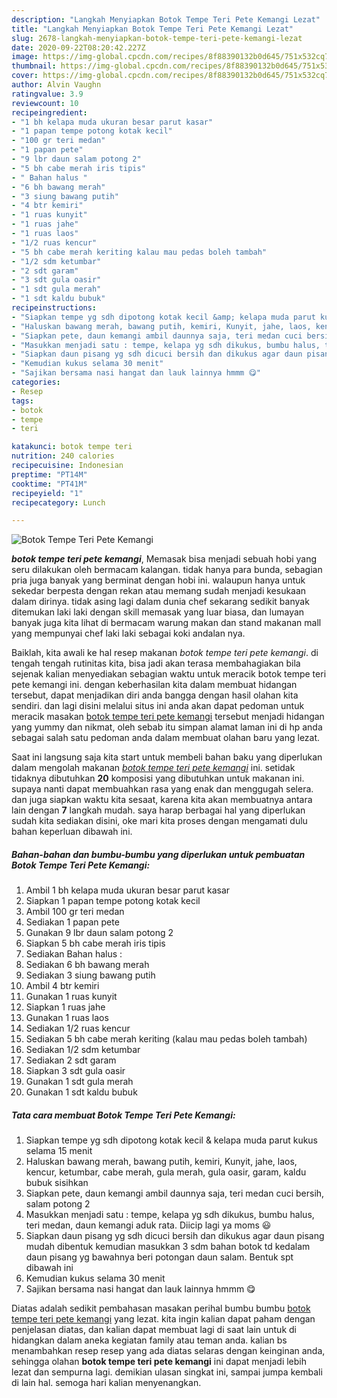 ```yaml
---
description: "Langkah Menyiapkan Botok Tempe Teri Pete Kemangi Lezat"
title: "Langkah Menyiapkan Botok Tempe Teri Pete Kemangi Lezat"
slug: 2678-langkah-menyiapkan-botok-tempe-teri-pete-kemangi-lezat
date: 2020-09-22T08:20:42.227Z
image: https://img-global.cpcdn.com/recipes/8f88390132b0d645/751x532cq70/botok-tempe-teri-pete-kemangi-foto-resep-utama.jpg
thumbnail: https://img-global.cpcdn.com/recipes/8f88390132b0d645/751x532cq70/botok-tempe-teri-pete-kemangi-foto-resep-utama.jpg
cover: https://img-global.cpcdn.com/recipes/8f88390132b0d645/751x532cq70/botok-tempe-teri-pete-kemangi-foto-resep-utama.jpg
author: Alvin Vaughn
ratingvalue: 3.9
reviewcount: 10
recipeingredient:
- "1 bh kelapa muda ukuran besar parut kasar"
- "1 papan tempe potong kotak kecil"
- "100 gr teri medan"
- "1 papan pete"
- "9 lbr daun salam potong 2"
- "5 bh cabe merah iris tipis"
- " Bahan halus "
- "6 bh bawang merah"
- "3 siung bawang putih"
- "4 btr kemiri"
- "1 ruas kunyit"
- "1 ruas jahe"
- "1 ruas laos"
- "1/2 ruas kencur"
- "5 bh cabe merah keriting kalau mau pedas boleh tambah"
- "1/2 sdm ketumbar"
- "2 sdt garam"
- "3 sdt gula oasir"
- "1 sdt gula merah"
- "1 sdt kaldu bubuk"
recipeinstructions:
- "Siapkan tempe yg sdh dipotong kotak kecil &amp; kelapa muda parut kukus selama 15 menit"
- "Haluskan bawang merah, bawang putih, kemiri, Kunyit, jahe, laos, kencur, ketumbar, cabe merah, gula merah, gula oasir, garam, kaldu bubuk sisihkan"
- "Siapkan pete, daun kemangi ambil daunnya saja, teri medan cuci bersih, salam potong 2"
- "Masukkan menjadi satu : tempe, kelapa yg sdh dikukus, bumbu halus, teri medan, daun kemangi aduk rata. Diicip lagi ya moms 😃"
- "Siapkan daun pisang yg sdh dicuci bersih dan dikukus agar daun pisang mudah dibentuk kemudian masukkan 3 sdm bahan botok td kedalam daun pisang yg bawahnya beri potongan daun salam. Bentuk spt dibawah ini"
- "Kemudian kukus selama 30 menit"
- "Sajikan bersama nasi hangat dan lauk lainnya hmmm 😋"
categories:
- Resep
tags:
- botok
- tempe
- teri

katakunci: botok tempe teri 
nutrition: 240 calories
recipecuisine: Indonesian
preptime: "PT14M"
cooktime: "PT41M"
recipeyield: "1"
recipecategory: Lunch

---
```



![Botok Tempe Teri Pete Kemangi](https://img-global.cpcdn.com/recipes/8f88390132b0d645/751x532cq70/botok-tempe-teri-pete-kemangi-foto-resep-utama.jpg)

<b><i>botok tempe teri pete kemangi</i></b>, Memasak bisa menjadi sebuah hobi yang seru dilakukan oleh bermacam kalangan. tidak hanya para bunda, sebagian pria juga banyak yang berminat dengan hobi ini. walaupun hanya untuk sekedar berpesta dengan rekan atau memang sudah menjadi kesukaan dalam dirinya. tidak asing lagi dalam dunia chef sekarang sedikit banyak ditemukan laki laki dengan skill memasak yang luar biasa, dan lumayan banyak juga kita lihat di bermacam warung makan dan stand makanan mall yang mempunyai chef laki laki sebagai koki andalan nya.

Baiklah, kita awali ke hal resep makanan <i>botok tempe teri pete kemangi</i>. di tengah tengah rutinitas kita, bisa jadi akan terasa membahagiakan bila sejenak kalian menyediakan sebagian waktu untuk meracik botok tempe teri pete kemangi ini. dengan keberhasilan kita dalam membuat hidangan tersebut, dapat menjadikan diri anda bangga dengan hasil olahan kita sendiri. dan lagi disini melalui situs ini anda akan dapat pedoman untuk meracik masakan <u>botok tempe teri pete kemangi</u> tersebut menjadi hidangan yang yummy dan nikmat, oleh sebab itu simpan alamat laman ini di hp anda sebagai salah satu pedoman anda dalam membuat olahan baru yang lezat.




Saat ini langsung saja kita start untuk membeli bahan baku yang diperlukan dalam mengolah makanan <u><i>botok tempe teri pete kemangi</i></u> ini. setidak tidaknya dibutuhkan <b>20</b> komposisi yang dibutuhkan untuk makanan ini. supaya nanti dapat membuahkan rasa yang enak dan menggugah selera. dan juga siapkan waktu kita sesaat, karena kita akan membuatnya antara lain dengan <b>7</b> langkah mudah. saya harap berbagai hal yang diperlukan sudah kita sediakan disini, oke mari kita proses dengan mengamati dulu bahan keperluan dibawah ini.

<!--inarticleads1-->

##### Bahan-bahan dan bumbu-bumbu yang diperlukan untuk pembuatan Botok Tempe Teri Pete Kemangi:

1. Ambil 1 bh kelapa muda ukuran besar parut kasar
1. Siapkan 1 papan tempe potong kotak kecil
1. Ambil 100 gr teri medan
1. Sediakan 1 papan pete
1. Gunakan 9 lbr daun salam potong 2
1. Siapkan 5 bh cabe merah iris tipis
1. Sediakan  Bahan halus :
1. Sediakan 6 bh bawang merah
1. Sediakan 3 siung bawang putih
1. Ambil 4 btr kemiri
1. Gunakan 1 ruas kunyit
1. Siapkan 1 ruas jahe
1. Gunakan 1 ruas laos
1. Sediakan 1/2 ruas kencur
1. Sediakan 5 bh cabe merah keriting (kalau mau pedas boleh tambah)
1. Sediakan 1/2 sdm ketumbar
1. Sediakan 2 sdt garam
1. Siapkan 3 sdt gula oasir
1. Gunakan 1 sdt gula merah
1. Gunakan 1 sdt kaldu bubuk




<!--inarticleads2-->

##### Tata cara membuat Botok Tempe Teri Pete Kemangi:

1. Siapkan tempe yg sdh dipotong kotak kecil &amp; kelapa muda parut kukus selama 15 menit
1. Haluskan bawang merah, bawang putih, kemiri, Kunyit, jahe, laos, kencur, ketumbar, cabe merah, gula merah, gula oasir, garam, kaldu bubuk sisihkan
1. Siapkan pete, daun kemangi ambil daunnya saja, teri medan cuci bersih, salam potong 2
1. Masukkan menjadi satu : tempe, kelapa yg sdh dikukus, bumbu halus, teri medan, daun kemangi aduk rata. Diicip lagi ya moms 😃
1. Siapkan daun pisang yg sdh dicuci bersih dan dikukus agar daun pisang mudah dibentuk kemudian masukkan 3 sdm bahan botok td kedalam daun pisang yg bawahnya beri potongan daun salam. Bentuk spt dibawah ini
1. Kemudian kukus selama 30 menit
1. Sajikan bersama nasi hangat dan lauk lainnya hmmm 😋




Diatas adalah sedikit pembahasan masakan perihal bumbu bumbu <u>botok tempe teri pete kemangi</u> yang lezat. kita ingin kalian dapat paham dengan penjelasan diatas, dan kalian dapat membuat lagi di saat lain untuk di hidangkan dalam aneka kegiatan family atau teman anda. kalian bs menambahkan resep resep yang ada diatas selaras dengan keinginan anda, sehingga olahan <b>botok tempe teri pete kemangi</b> ini dapat menjadi lebih lezat dan sempurna lagi. demikian ulasan singkat ini, sampai jumpa kembali di lain hal. semoga hari kalian menyenangkan.
